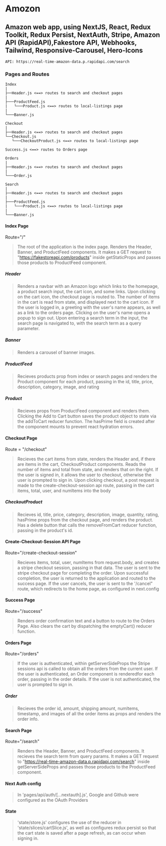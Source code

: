 # Amozon

## Amazon web app, using NextJS, React, Redux Toolkit, Redux Persist, NextAuth, Stripe, Amazon API (RapidAPI),Fakestore API, Webhooks, Tailwind, Responsive-Carousel, Hero-Icons

`API: https://real-time-amazon-data.p.rapidapi.com/search`

### Pages and Routes

```
Index
|
├──Header.js <==> routes to search and checkout pages
|
├───ProductFeed.js
|   └───Product.js <==> routes to local-listings page
|
└───Banner.js

Checkout
|
├──Header.js <==> routes to search and checkout pages
└──Checkout.js
   └───CheckoutProduct.js <==> routes to local-listings page

Success.js <==> routes to Orders page

Orders
|
├──Header.js <==> routes to search and checkout pages
|
└───Order.js

Search
|
├──Header.js <==> routes to search and checkout pages
|
├───ProductFeed.js
|   └───Product.js <==> routes to local-listings page
|
└───Banner.js
```

#### Index Page

Route="/"

> The root of the application is the index page.
> Renders the Header, Banner, and ProductFeed components.
> It makes a GET request to "https://fakestoreapi.com/products" inside getStaticProps and passes those products to ProductFeed component.

##### Header

> Renders a navbar with an Amazon logo which links to the homepage, a product search input, the cart icon, and some links.
> Upon clicking on the cart icon, the checkout page is routed to. The number of items in the cart is read from state, and displayed next to the cart icon.
> If the user is logged in, a greeting with the user's name appears, as well as a link to the orders page. Clicking on the user's name opens a popup to sign out.
> Upon entering a search term in the input, the search page is navigated to, with the search term as a query parameter.

##### Banner

> Renders a carousel of banner images.

##### ProductFeed

> Recieves products prop from index or search pages and renders the Product component for each product, passing in the id, title, price, description, category, image, and rating

##### Product

> Recieves props from ProductFeed component and renders them. Clicking the Add to Cart button saves the product object to state via the addToCart reducer function. The hasPrime field is created after the component mounts to prevent react hydration errors.

#### Checkout Page

Route = "/checkout"

> Recieves the cart items from state, renders the Header and, if there are items in the cart, CheckoutProduct components.
> Reads the number of items and total from state, and renders that on the right.
> If the user is signed in, it allows the user to checkout, otherwise the user is prompted to sign in. Upon clicking checkout, a post request is made to the create-checkout-session api route, passing in the cart items, total, user, and numItems into the body

##### CheckoutProduct

> Recieves id, title, price, category, description, image, quantity, rating, hasPrime props from the checkout page, and renders the product. Has a delete button that calls the removeFromCart reducer function, passing in the product's id.

#### Create-Checkout-Session API Page

Route="/create-checkout-session"

> Recieves items, total, user, numItems from request.body, and creates a stripe checkout session, passing in that data. The user is sent to the stripe checkout page for completing the order. Upon successful completion, the user is returned to the application and routed to the success page. If the user cancels, the user is sent to the '/cancel" route, which redirects to the home page, as configured in next.config

#### Success Page

Route="/success"

> Renders order confirmation text and a button to route to the Orders Page. Also clears the cart by dispatching the emptyCart() reducer function.

#### Orders Page

Route="/orders"

> If the user is authenticated, within getServerSideProps the Stripe sessions api is called to obtain all the orders from the current user.
> If the user is authenticated, an Order component is renderedfor each order, passing in the order details.
> If the user is not authenticated, the user is prompted to sign in.

##### Order

> Recieves the order id, amount, shipping amount, numItems, timestamp, and images of all the order items as props and renders the order info.

#### Search Page

Route="/search"

> Renders the Header, Banner, and ProductFeed components.
> It recieves the search term from query params.
> It makes a GET request to "https://real-time-amazon-data.p.rapidapi.com/search" inside getServerSideProps and passes those products to the ProductFeed component.

#### Next Auth config

> In 'pages/api/auth/[...nextauth].js', Google and Github were configured as the OAuth Providers

#### State

> 'state/store.js' configures the use of the reducer in 'state/slices/cartSlice.js', as well as configures redux persist so that the cart state is saved after a page refresh, as can occur when signing in.
